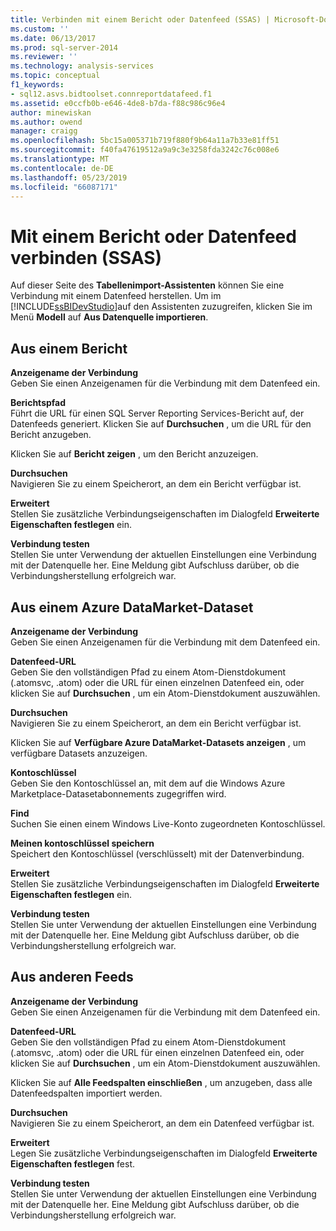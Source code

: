 ```yaml
---
title: Verbinden mit einem Bericht oder Datenfeed (SSAS) | Microsoft-Dokumentation
ms.custom: ''
ms.date: 06/13/2017
ms.prod: sql-server-2014
ms.reviewer: ''
ms.technology: analysis-services
ms.topic: conceptual
f1_keywords:
- sql12.asvs.bidtoolset.connreportdatafeed.f1
ms.assetid: e0ccfb0b-e646-4de8-b7da-f88c986c96e4
author: minewiskan
ms.author: owend
manager: craigg
ms.openlocfilehash: 5bc15a005371b719f880f9b64a11a7b33e81ff51
ms.sourcegitcommit: f40fa47619512a9a9c3e3258fda3242c76c008e6
ms.translationtype: MT
ms.contentlocale: de-DE
ms.lasthandoff: 05/23/2019
ms.locfileid: "66087171"
---
```

# <a name="connect-to-a-report-or-data-feed-ssas"></a>Mit einem Bericht oder Datenfeed verbinden (SSAS)
  Auf dieser Seite des **Tabellenimport-Assistenten** können Sie eine Verbindung mit einem Datenfeed herstellen. Um im [!INCLUDE[ssBIDevStudio](../includes/ssbidevstudio-md.md)]auf den Assistenten zuzugreifen, klicken Sie im Menü **Modell** auf **Aus Datenquelle importieren**.  
  
## <a name="from-a-report"></a>Aus einem Bericht  
 **Anzeigename der Verbindung**  
 Geben Sie einen Anzeigenamen für die Verbindung mit dem Datenfeed ein.  
  
 **Berichtspfad**  
 Führt die URL für einen SQL Server Reporting Services-Bericht auf, der Datenfeeds generiert. Klicken Sie auf **Durchsuchen** , um die URL für den Bericht anzugeben.  
  
 Klicken Sie auf **Bericht zeigen** , um den Bericht anzuzeigen.  
  
 **Durchsuchen**  
 Navigieren Sie zu einem Speicherort, an dem ein Bericht verfügbar ist.  
  
 **Erweitert**  
 Stellen Sie zusätzliche Verbindungseigenschaften im Dialogfeld **Erweiterte Eigenschaften festlegen** ein.  
  
 **Verbindung testen**  
 Stellen Sie unter Verwendung der aktuellen Einstellungen eine Verbindung mit der Datenquelle her. Eine Meldung gibt Aufschluss darüber, ob die Verbindungsherstellung erfolgreich war.  
  
## <a name="from-an-azure-datamarket-dataset"></a>Aus einem Azure DataMarket-Dataset  
 **Anzeigename der Verbindung**  
 Geben Sie einen Anzeigenamen für die Verbindung mit dem Datenfeed ein.  
  
 **Datenfeed-URL**  
 Geben Sie den vollständigen Pfad zu einem Atom-Dienstdokument (.atomsvc, .atom) oder die URL für einen einzelnen Datenfeed ein, oder klicken Sie auf **Durchsuchen** , um ein Atom-Dienstdokument auszuwählen.  
  
 **Durchsuchen**  
 Navigieren Sie zu einem Speicherort, an dem ein Bericht verfügbar ist.  
  
 Klicken Sie auf **Verfügbare Azure DataMarket-Datasets anzeigen** , um verfügbare Datasets anzuzeigen.  
  
 **Kontoschlüssel**  
 Geben Sie den Kontoschlüssel an, mit dem auf die Windows Azure Marketplace-Datasetabonnements zugegriffen wird.  
  
 **Find**  
 Suchen Sie einen einem Windows Live-Konto zugeordneten Kontoschlüssel.  
  
 **Meinen kontoschlüssel speichern**  
 Speichert den Kontoschlüssel (verschlüsselt) mit der Datenverbindung.  
  
 **Erweitert**  
 Stellen Sie zusätzliche Verbindungseigenschaften im Dialogfeld **Erweiterte Eigenschaften festlegen** ein.  
  
 **Verbindung testen**  
 Stellen Sie unter Verwendung der aktuellen Einstellungen eine Verbindung mit der Datenquelle her. Eine Meldung gibt Aufschluss darüber, ob die Verbindungsherstellung erfolgreich war.  
  
## <a name="from-other-feeds"></a>Aus anderen Feeds  
 **Anzeigename der Verbindung**  
 Geben Sie einen Anzeigenamen für die Verbindung mit dem Datenfeed ein.  
  
 **Datenfeed-URL**  
 Geben Sie den vollständigen Pfad zu einem Atom-Dienstdokument (.atomsvc, .atom) oder die URL für einen einzelnen Datenfeed ein, oder klicken Sie auf **Durchsuchen** , um ein Atom-Dienstdokument auszuwählen.  
  
 Klicken Sie auf **Alle Feedspalten einschließen** , um anzugeben, dass alle Datenfeedspalten importiert werden.  
  
 **Durchsuchen**  
 Navigieren Sie zu einem Speicherort, an dem ein Datenfeed verfügbar ist.  
  
 **Erweitert**  
 Legen Sie zusätzliche Verbindungseigenschaften im Dialogfeld **Erweiterte Eigenschaften festlegen** fest.  
  
 **Verbindung testen**  
 Stellen Sie unter Verwendung der aktuellen Einstellungen eine Verbindung mit der Datenquelle her. Eine Meldung gibt Aufschluss darüber, ob die Verbindungsherstellung erfolgreich war.  
  
  
